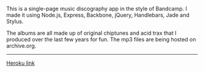 This is a single-page music discography app in the style of Bandcamp. I made it using Node.js, Express, Backbone, jQuery, Handlebars, Jade and Stylus.

The albums are all made up of original chiptunes and acid trax that I produced over the last few years for fun. The mp3 files are being hosted on archive.org.

-----
[Heroku link](https://rg-discography.herokuapp.com/)
